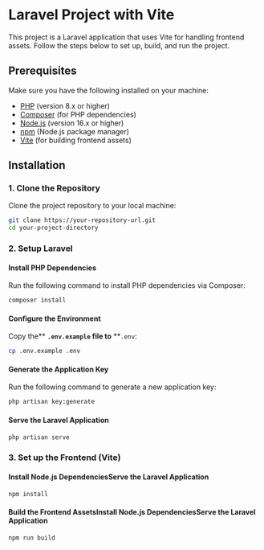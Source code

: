 # Laravel Project with Vite

This project is a Laravel application that uses Vite for handling frontend assets. Follow the steps below to set up, build, and run the project.

## Prerequisites

Make sure you have the following installed on your machine:

- [PHP](https://www.php.net/) (version 8.x or higher)
- [Composer](https://getcomposer.org/) (for PHP dependencies)
- [Node.js](https://nodejs.org/) (version 16.x or higher)
- [npm](https://npmjs.com/) (Node.js package manager)
- [Vite](https://vitejs.dev/) (for building frontend assets)

## Installation

### 1. Clone the Repository

Clone the project repository to your local machine:

```bash
git clone https://your-repository-url.git
cd your-project-directory
```

### 2. Setup Laravel

#### Install PHP Dependencies

Run the following command to install PHP dependencies via Composer:

```bash
composer install
```

#### Configure the Environment

Copy the\*\* **`.env.example` file to** \*\*`.env`:

```bash
cp .env.example .env
```

#### Generate the Application Key

Run the following command to generate a new application key:

```bash
php artisan key:generate
```

#### Serve the Laravel Application

```bash
php artisan serve
```

### 3. Set up the Frontend (Vite)

#### Install Node.js DependenciesServe the Laravel Application

```bash
npm install
```

#### Build the Frontend AssetsInstall Node.js DependenciesServe the Laravel Application

```bash
npm run build
```

```

```

